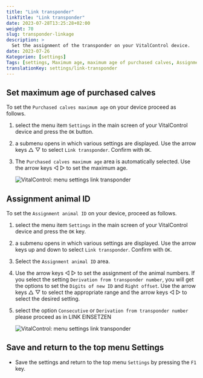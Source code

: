 ```yaml
---
title: "Link transponder"
linkTitle: "Link transponder"
date: 2023-07-28T13:25:28+02:00
weight: 70
slug: transponder-linkage
description: >
  Set the assignment of the transponder on your VitalControl device.
date: 2023-07-26
Kategorien: [settings]
Tags: [settings, Maximum age, maximum age of purchased calves, Assignment animal ID]
translationKey: settings/link-transponder
---
```

## Set maximum age of purchased calves
To set the `Purchased calves maximum age` on your device proceed as follows.

1. select the menu item `Settings` in the main screen of your VitalControl device and press the `OK` button.

2. a submenu opens in which various settings are displayed. Use the arrow keys  △ ▽ to select `Link transponder`. Confirm with `OK`.

3. The `Purchased calves maximum age` area is automatically selected. Use the arrow keys ◁ ▷ to set the maximum age.

    ![VitalControl: menu settings link transponder](../images/maximumage.png "Purchased calves maximum age")

## Assignment animal ID

To set the `Assignment animal ID` on your device, proceed as follows.

1. select the menu item `Settings` in the main screen of your VitalControl device and press the `OK` key.

2. a submenu opens in which various settings are displayed. Use the arrow keys up and down to select `Link transponder`. Confirm with `OK`.

3. Select the `Assignment animal ID` area.

4. Use the arrow keys ◁ ▷ to set the assignment of the animal numbers. If you select the setting `Derivation from transponder number`, you will get the options to set the `Digits of new ID` and `Right offset`. Use the arrow keys △ ▽ to select the appropriate range and the arrow keys ◁ ▷ to select the desired setting.

5. select the option `Consecutive` or `Derivation from transponder number` please proceed as in LINK EINSETZEN


    ![VitalControl: menu settings link transponder](../images/assignmentanimalid.png "Assignment animal ID")

## Save and return to the top menu Settings

- Save the settings and return to the top menu `Settings` by pressing the `F1` key.